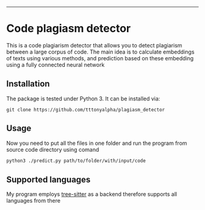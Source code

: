 

------------------------------------------------
# Code plagiasm detector 

This is a code plagiarism detector that allows you to detect plagiarism between a large corpus of code. The main idea is to calculate embeddings of texts using various methods, and prediction based on these embedding using a fully connected neural network

## Installation
The package is tested under Python 3. It can be installed via:
```
git clone https://github.com/tttonyalpha/plagiasm_detector
```

## Usage

Now you need to put all the files in one folder and run the program from source code directory using comand

```bash
python3 ./predict.py path/to/folder/with/input/code


```

## Supported languages
My program employs [tree-sitter](https://tree-sitter.github.io/tree-sitter/) as a backend therefore supports all languages from there 